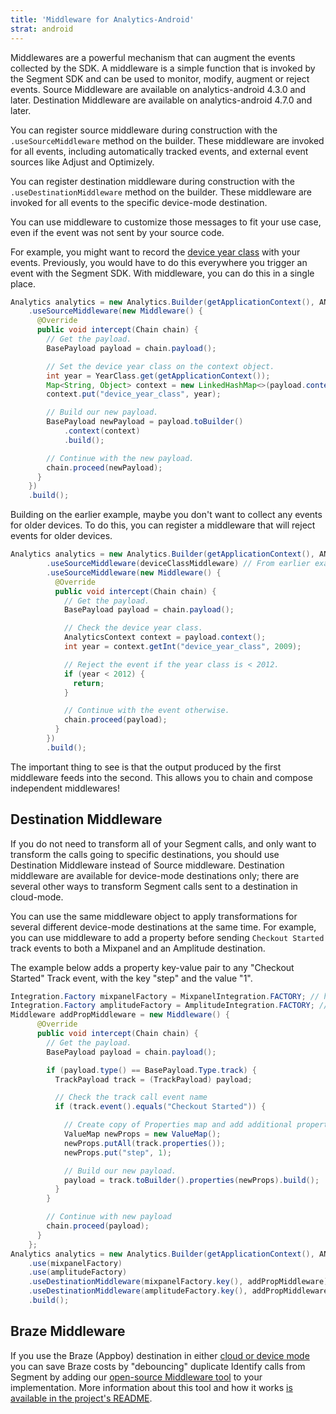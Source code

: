 ```yaml
---
title: 'Middleware for Analytics-Android'
strat: android
---
```


Middlewares are a powerful mechanism that can augment the events collected by the SDK. A middleware is a simple function that is invoked by the Segment SDK and can be used to monitor, modify, augment or reject events. Source Middleware are available on analytics-android 4.3.0 and later. Destination Middleware are available on analytics-android 4.7.0 and later.

You can register source middleware during construction with the `.useSourceMiddleware` method on the builder. These middleware are invoked for all events, including automatically tracked events, and external event sources like Adjust and Optimizely.

You can register destination middleware during construction with the `.useDestinationMiddleware` method on the builder. These middleware are invoked for all events to the specific device-mode destination.

You can use middleware to customize those messages to fit your use case, even if the event was not sent by your source code.

For example, you might want to record the [device year class](https://github.com/facebook/device-year-class) with your events. Previously, you would have to do this everywhere you trigger an event with the Segment SDK. With middleware, you can do this in a single place.

```java
Analytics analytics = new Analytics.Builder(getApplicationContext(), ANALYTICS_WRITE_KEY)
    .useSourceMiddleware(new Middleware() {
      @Override
      public void intercept(Chain chain) {
        // Get the payload.
        BasePayload payload = chain.payload();

        // Set the device year class on the context object.
        int year = YearClass.get(getApplicationContext());
        Map<String, Object> context = new LinkedHashMap<>(payload.context());
        context.put("device_year_class", year);

        // Build our new payload.
        BasePayload newPayload = payload.toBuilder()
            .context(context)
            .build();

        // Continue with the new payload.
        chain.proceed(newPayload);
      }
    })
    .build();
```

Building on the earlier example, maybe you don't want to collect any events for older devices. To do this, you can register a middleware that will reject events for older devices.

```java
Analytics analytics = new Analytics.Builder(getApplicationContext(), ANALYTICS_WRITE_KEY)
        .useSourceMiddleware(deviceClassMiddleware) // From earlier example.
        .useSourceMiddleware(new Middleware() {
          @Override
          public void intercept(Chain chain) {
            // Get the payload.
            BasePayload payload = chain.payload();

            // Check the device year class.
            AnalyticsContext context = payload.context();
            int year = context.getInt("device_year_class", 2009);

            // Reject the event if the year class is < 2012.
            if (year < 2012) {
              return;
            }

            // Continue with the event otherwise.
            chain.proceed(payload);
          }
        })
        .build();
```

The important thing to see is that the output produced by the first middleware feeds into the second. This allows you to chain and compose independent middlewares!

## Destination Middleware

If you do not need to transform all of your Segment calls, and only want to transform the calls going to specific destinations, you should use Destination Middleware instead of Source middleware. Destination middleware are available for device-mode destinations only; there are several other ways to transform Segment calls sent to a destination in cloud-mode.

You can use the same middleware object to apply transformations for several different device-mode destinations at the same time. For example, you can use middleware to add a property before sending `Checkout Started` track events to both a Mixpanel and an Amplitude destination.

The example below adds a property key-value pair to any "Checkout Started" Track event, with the key "step" and the value "1".

```java
Integration.Factory mixpanelFactory = MixpanelIntegration.FACTORY; // https://github.com/segment-integrations/analytics-android-integration-mixpanel
Integration.Factory amplitudeFactory = AmplitudeIntegration.FACTORY; // https://github.com/segment-integrations/analytics-android-integration-amplitude
Middleware addPropMiddleware = new Middleware() {
      @Override
      public void intercept(Chain chain) {
        // Get the payload.
        BasePayload payload = chain.payload();

        if (payload.type() == BasePayload.Type.track) {
          TrackPayload track = (TrackPayload) payload;

          // Check the track call event name
          if (track.event().equals("Checkout Started")) {

            // Create copy of Properties map and add additional property
            ValueMap newProps = new ValueMap();
            newProps.putAll(track.properties());
            newProps.put("step", 1);

            // Build our new payload.
            payload = track.toBuilder().properties(newProps).build();
          }
        }

        // Continue with new payload
        chain.proceed(payload);
      }
    };
Analytics analytics = new Analytics.Builder(getApplicationContext(), ANALYTICS_WRITE_KEY)
    .use(mixpanelFactory)
    .use(amplitudeFactory)
    .useDestinationMiddleware(mixpanelFactory.key(), addPropMiddleware)
    .useDestinationMiddleware(amplitudeFactory.key(), addPropMiddleware)
    .build();
```

## Braze Middleware

If you use the Braze (Appboy) destination in either [cloud or device mode](/docs/connections/destinations/#connection-modes) you can save Braze costs by "debouncing" duplicate Identify calls from Segment by adding our [open-source Middleware tool](https://github.com/segmentio/segment-braze-mobile-middleware) to your implementation. More information about this tool and how it works [is available in the project's README](https://github.com/segmentio/segment-braze-mobile-middleware/blob/master/README.md#how-does-this-work).
